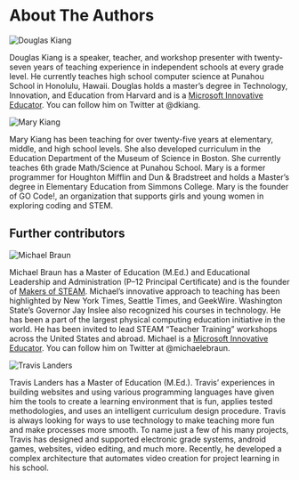 # About The Authors

![Douglas Kiang](/static/courses/csintro/about/douglas-kiang-foto.jpg)

Douglas Kiang is a speaker, teacher, and workshop presenter with twenty-seven years of teaching experience in independent schools at every grade level. He currently teaches high school computer science at Punahou School in Honolulu, Hawaii. Douglas holds a master’s degree in Technology, Innovation, and Education from Harvard and is a [Microsoft Innovative Educator](https://education.microsoft.com/microsoft-innovative-educator-programs/mie). You can follow him on Twitter at @dkiang.

![Mary Kiang](/static/courses/csintro/about/mary-kiang-foto.png)

Mary Kiang has been teaching for over twenty-five years at elementary, middle, and high school levels. She also developed curriculum in the Education Department of the Museum of Science in Boston. She currently teaches 6th grade Math/Science at Punahou School. Mary is a former programmer for Houghton Mifflin and Dun & Bradstreet and holds a Master’s degree in Elementary Education from Simmons College. Mary is the founder of GO Code!, an organization that supports girls and young women in exploring coding and STEM.

## Further contributors

![Michael Braun](/static/courses/csintro/about/michael-braun.jpg)

Michael Braun has a Master of Education (M.Ed.) and Educational Leadership and Administration (P–12 Principal Certificate) and is the founder of [Makers of STEAM](https://makersofsteam.com/). Michael’s innovative approach to teaching has been highlighted by New York Times, Seattle Times, and GeekWire. Washington State’s Governor Jay Inslee also recognized his courses in technology. He has been a part of the largest physical computing education initiative in the world. He has been invited to lead STEAM “Teacher Training” workshops across the United States and abroad. Michael is a [Microsoft Innovative Educator](https://education.microsoft.com/microsoft-innovative-educator-programs/mie). You can follow him on Twitter at @michaelebraun.

![Travis Landers](/static/courses/csintro/about/travis-landers.jpg)

Travis Landers has a Master of Education (M.Ed.). Travis’ experiences in building websites and using various programming languages have given him the tools to create a learning environment that is fun, applies tested methodologies, and uses an intelligent curriculum design procedure. Travis is always looking for ways to use technology to make teaching more fun and make processes more smooth. To name just a few of his many projects, Travis has designed and supported electronic grade systems, android games, websites, video editing, and much more. Recently, he developed a complex architecture that automates video creation for project learning in his school.